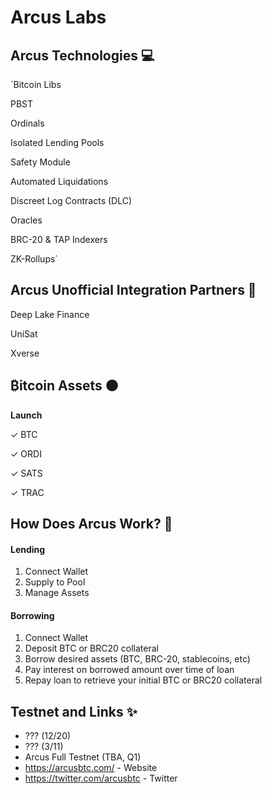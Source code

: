 # Arcus Labs

## Arcus Technologies 💻

`Bitcoin Libs

PBST

Ordinals

Isolated Lending Pools

Safety Module

Automated Liquidations

Discreet Log Contracts (DLC)

Oracles

BRC-20 & TAP Indexers

ZK-Rollups`

## Arcus Unofficial Integration Partners 🤝
 
Deep Lake Finance

UniSat

Xverse

## ₿itcoin Assets 🟠

**Launch**

✓ BTC

✓ ORDI

✓ SATS

✓ TRAC

## How Does Arcus Work? 🧐

#### Lending 
1. Connect Wallet
2. Supply to Pool 
3. Manage Assets

#### Borrowing
1. Connect Wallet
2. Deposit BTC or BRC20 collateral
3. Borrow desired assets (BTC, BRC-20, stablecoins, etc)
4. Pay interest on borrowed amount over time of loan
5. Repay loan to retrieve your initial BTC or BRC20 collateral

## Testnet and Links ✨

- ??? (12/20)
- ??? (3/11)
- Arcus Full Testnet (TBA, Q1)
- https://arcusbtc.com/ - Website
- https://twitter.com/arcusbtc - Twitter

